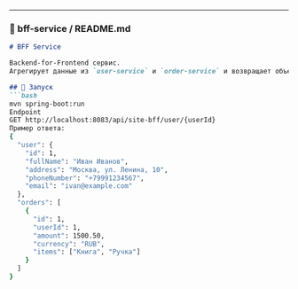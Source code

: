 
---

### 📌 bff-service / README.md
```markdown
# BFF Service

Backend-for-Frontend сервис.  
Агрегирует данные из `user-service` и `order-service` и возвращает объединённый профиль пользователя.  

## 🚀 Запуск
```bash
mvn spring-boot:run
Endpoint
GET http://localhost:8083/api/site-bff/user/{userId}
Пример ответа:
{
  "user": {
    "id": 1,
    "fullName": "Иван Иванов",
    "address": "Москва, ул. Ленина, 10",
    "phoneNumber": "+79991234567",
    "email": "ivan@example.com"
  },
  "orders": [
    {
      "id": 1,
      "userId": 1,
      "amount": 1500.50,
      "currency": "RUB",
      "items": ["Книга", "Ручка"]
    }
  ]
}
